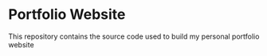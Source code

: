 # Portfolio Website
This repository contains the source code used to build my personal portfolio website